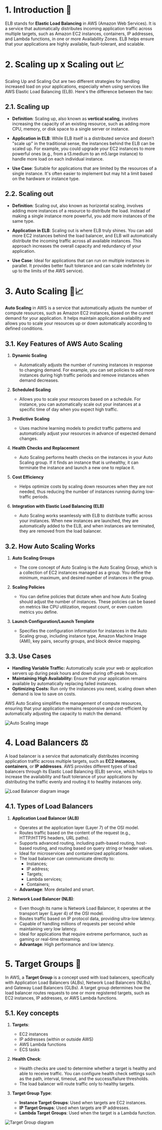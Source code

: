 # 1. Introduction 🚩

ELB stands for **Elastic Load Balancing** in AWS (Amazon Web Services). It is a service that automatically distributes incoming application traffic across multiple targets, such as Amazon EC2 instances, containers, IP addresses, and Lambda functions, in one or more Availability Zones. ELB helps ensure that your applications are highly available, fault-tolerant, and scalable.

# 2. Scaling up x Scaling out 📈

Scaling Up and Scaling Out are two different strategies for handling increased load on your applications, especially when using services like AWS Elastic Load Balancing (ELB). Here's the difference between the two:

## 2.1. Scaling up

- **Definition**: Scaling up, also known as **vertical scaling**, involves increasing the capacity of an existing resource, such as adding more CPU, memory, or disk space to a single server or instance.

- **Application in ELB**: While ELB itself is a distributed service and doesn’t "scale up" in the traditional sense, the instances behind the ELB can be scaled up. For example, you could upgrade your EC2 instances to more powerful ones (e.g., from a t3.medium to an m5.large instance) to handle more load on each individual instance.

- **Use Case**: Suitable for applications that are limited by the resources of a single instance. It's often easier to implement but may hit a limit based on the hardware or instance type.

## 2.2. Scaling out

- **Definition**: Scaling out, also known as horizontal scaling, involves adding more instances of a resource to distribute the load. Instead of making a single instance more powerful, you add more instances of the same type.

- **Application in ELB**: Scaling out is where ELB truly shines. You can add more EC2 instances behind the load balancer, and ELB will automatically distribute the incoming traffic across all available instances. This approach increases the overall capacity and redundancy of your application.

- **Use Case**: Ideal for applications that can run on multiple instances in parallel. It provides better fault tolerance and can scale indefinitely (or up to the limits of the AWS service).

# 3. Auto Scaling 🤖📈

**Auto Scaling** in AWS is a service that automatically adjusts the number of compute resources, such as Amazon EC2 instances, based on the current demand for your application. It helps maintain application availability and allows you to scale your resources up or down automatically according to defined conditions.

## 3.1. Key Features of AWS Auto Scaling

1. **Dynamic Scaling**
   - Automatically adjusts the number of running instances in response to changing demand. For example, you can set policies to add more instances during high traffic periods and remove instances when demand decreases.

2. **Scheduled Scaling**
   - Allows you to scale your resources based on a schedule. For instance, you can automatically scale out your instances at a specific time of day when you expect high traffic.

3. **Predictive Scaling**
   - Uses machine learning models to predict traffic patterns and automatically adjust your resources in advance of expected demand changes.

4. **Health Checks and Replacement**
   - Auto Scaling performs health checks on the instances in your Auto Scaling group. If it finds an instance that is unhealthy, it can terminate the instance and launch a new one to replace it.

5. **Cost Efficiency**
   - Helps optimize costs by scaling down resources when they are not needed, thus reducing the number of instances running during low-traffic periods.

6. **Integration with Elastic Load Balancing (ELB)**
   - Auto Scaling works seamlessly with ELB to distribute traffic across your instances. When new instances are launched, they are automatically added to the ELB, and when instances are terminated, they are removed from the load balancer.

## 3.2. How Auto Scaling Works

1. **Auto Scaling Groups**
   - The core concept of Auto Scaling is the Auto Scaling Group, which is a collection of EC2 instances managed as a group. You define the minimum, maximum, and desired number of instances in the group.

2. **Scaling Policies**
   - You can define policies that dictate when and how Auto Scaling should adjust the number of instances. These policies can be based on metrics like CPU utilization, request count, or even custom metrics you define.

3. **Launch Configuration/Launch Template**
   - Specifies the configuration information for instances in the Auto Scaling group, including instance type, Amazon Machine Image (AMI), key pairs, security groups, and block device mapping.

## 3.3. Use Cases

- **Handling Variable Traffic:** Automatically scale your web or application servers up during peak hours and down during off-peak hours.
- **Maintaining High Availability:** Ensure that your application remains available by automatically replacing failed instances.
- **Optimizing Costs:** Run only the instances you need, scaling down when demand is low to save on costs.

AWS Auto Scaling simplifies the management of compute resources, ensuring that your application remains responsive and cost-efficient by automatically adjusting the capacity to match the demand.

![Auto Scaling image](../imgs/elb-auto-scaling.jpg)

# 4. Load Balancers ⚖️

A load balancer is a service that automatically distributes incoming application traffic across multiple targets, such as **EC2 instances**, **containers**, or **IP addresses**. AWS provides different types of load balancers through its Elastic Load Balancing (ELB) service, which helps to increase the availability and fault tolerance of your applications by distributing the traffic evenly and routing it to healthy instances only.

![Load Balancer diagram image](../imgs/elb-load-balancer.jpg)

## 4.1. Types of Load Balancers 

1. **Application Load Balancer (ALB)**
   - Operates at the application layer (Layer 7) of the OSI model.
   - Routes traffic based on the content of the request (e.g., HTTP/HTTPS headers, URL paths).
   - Supports advanced routing, including path-based routing, host-based routing, and routing based on query string or header values.
   - Ideal for microservices and containerized applications.
   - The load balancer can communicate directly to:
      - Instances;
      - IP address;
      - Targets;
      - Lambda services;
      - Containers;
   - **Advantage**: More detailed and smart.

2. **Network Load Balancer (NLB)**:
   - Even though its name is Network Load Balancer, it operates at the transport layer (Layer 4) of the OSI model.
   - Routes traffic based on IP protocol data, providing ultra-low latency.
   - Capable of handling millions of requests per second while maintaining very low latency.
   - Ideal for applications that require extreme performance, such as gaming or real-time streaming.
   - **Advantage**: High performance and low latency.

# 5. Target Groups 🎯

   In AWS, a **Target Group** is a concept used with load balancers, specifically with Application Load Balancers (ALBs), Network Load Balancers (NLBs), and Gateway Load Balancers (GLBs). A target group determines how the load balancer routes requests to one or more registered targets, such as EC2 instances, IP addresses, or AWS Lambda functions.

## 5.1. Key concepts

1. **Targets**:
   - EC2 instances
   - IP addresses (within or outside AWS)
   - AWS Lambda functions
   - ECS tasks

2. **Health Check**:
   - Health checks are used to determine whether a target is healthy and able to receive traffic. You can configure health check settings such as the path, interval, timeout, and the success/failure thresholds.
   - The load balancer will route traffic only to healthy targets.

3. **Target Group Type**:
   - **Instance Target Groups**: Used when targets are EC2 instances.
   - **IP Target Groups**: Used when targets are IP addresses.
   - **Lambda Target Groups**: Used when the target is a Lambda function.

![Target Group diagram](../imgs/elb-target-group.jpg)



